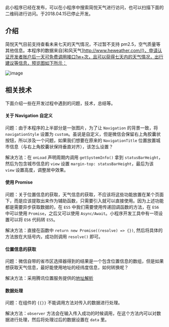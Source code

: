 此小程序已经在发布，可以在小程序中搜索简悦天气进行访问，也可以扫描下面的二维码进行访问。于2018.04.15已停止开发。

## 介绍

简悦天气目前支持查看未来七天的天气情况，不过暂不支持 pm2.5，空气质量等其他信息。本程序的数据来自[和风天气]http://www.heweather.com/()，申请认证开发者账户后一天可免费调用接口1w+次，且可以获得七天内的天气情况，出行建议等信息，预览图如下所示：

![image](http://p70i67yyb.bkt.clouddn.com/preview2.jpg)

## 相关技术

下面介绍一些在开发过程中遇到的问题，技术，总结等。

#### 关于 Navigation 自定义

问题：由于本程序的上半部分是一张图片，为了让 `Navigation` 的背景一致，将 `navigationStyle` 设置为 `custom`。虽说是自定义，但是微信会保留右上角胶囊状按钮，所以涉及一个问题，如果我们想要在原来的 `NavigationTitle` 位置放置城市信息（与右上角胶囊状保持垂直对齐），该怎么设置？

解决方法：在 `onLoad` 声明周期内调用 `getSystemInfo()` 拿到 `statusBarHeight`，然后为包含城市信息的 `view` 设置 `margin-top: statusBarHeight`，最后为该 `view` 设置高度，调整居中效果。

#### 使用 Promise

问题：关于位置信息的获取，天气信息的获取，不应该将这些功能放置在某个页面下，而是应该提取出来作为辅助函数，只需要引入就可以直接使用。因为上述功能都是需要异步获取数据的，在 `ES5` 中我们需要使用传递回调函数的方法，在 `ES6` 中可以使用 `Promise`，之后又可以使用 `Async/Await`。小程序开发工具中有一项设置可以将 `ES6` 代码转 `ES5`。

解决方法：直接在函数中 `return new Promise((resolve) => {})`, 然后将具体的方法放在大括号内，成功则调用 `resolve()` 即可。

#### 位置信息的获取

问题：微信自带的省市区选择器得到的结果是一个包含位置信息的数组，但是如果想获取天气信息，最好能使用地址的经纬度信息，如何转换呢？

解决方法：采用腾讯位置服务提供的[地址解析](http://lbs.qq.com/qqmap_wx_jssdk/method-geocoder.html)

#### 数据处理

问题：在组件的 `{{}}` 不能调用方法对传入的数据进行处理。

解决方法：`observer` 方法会在输入传入成功的时候调用，在这个方法内可以对数据进行处理，然后将处理过后的数据设置在 `data` 里。
